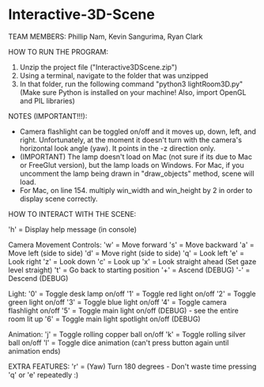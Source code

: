 # Interactive-3D-Scene

TEAM MEMBERS:
Phillip Nam, Kevin Sangurima, Ryan Clark


HOW TO RUN THE PROGRAM:
1. Unzip the project file ("Interactive3DScene.zip")
2. Using a terminal, navigate to the folder that was unzipped
3. In that folder, run the following command "python3 lightRoom3D.py" (Make sure Python is installed on your machine! Also, import OpenGL and PIL libraries)


NOTES (IMPORTANT!!!):
- Camera flashlight can be toggled on/off and it moves up, down, left, and right. Unfortunately, at the moment it doesn't turn with the camera's horizontal look angle (yaw). It points in the -z direction only.
- (IMPORTANT) The lamp doesn't load on Mac (not sure if its due to Mac or FreeGlut version), but the lamp loads on Windows. For Mac, if you uncomment the lamp being drawn in "draw_objects" method, scene will load.
- For Mac, on line 154. multiply win_width and win_height by 2 in order to display scene correctly.


HOW TO INTERACT WITH THE SCENE:

'h' = Display help message (in console)

Camera Movement Controls:
'w' = Move forward
's' = Move backward
'a' = Move left (side to side)
'd' = Move right (side to side)
'q' = Look left
'e' = Look right
'z' = Look down
'c' = Look up
'x' = Look straight ahead (Set gaze level straight)
't' = Go back to starting position
'+' = Ascend (DEBUG)
'-' = Descend (DEBUG)

Light:
'0' = Toggle desk lamp on/off
'1' = Toggle red light on/off
'2' = Toggle green light on/off
'3' = Toggle blue light on/off
'4' = Toggle camera flashlight on/off
'5' = Toggle main light on/off (DEBUG) - see the entire room lit up
'6' = Toggle main light spotlight on/off (DEBUG)

Animation:
'j' = Toggle rolling copper ball on/off
'k' = Toggle rolling silver ball on/off
'l' = Toggle dice animation (can't press button again until animation ends)

EXTRA FEATURES:
'r' = (Yaw) Turn 180 degrees - Don't waste time pressing 'q' or 'e' repeatedly :)
